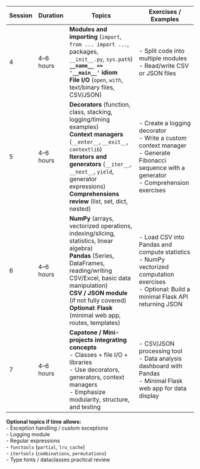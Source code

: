 | Session | Duration | Topics | Exercises / Examples |
|---------|----------|--------|-------------------|
| 4 | 4–6 hours | **Modules and importing** (`import`, `from ... import ...`, packages, `__init__.py`, `sys.path`) <br> **`__name__ == '__main__'` idiom** <br> **File I/O** (`open`, `with`, text/binary files, CSV/JSON) | - Split code into multiple modules <br> - Read/write CSV or JSON files |
| 5 | 4–6 hours | **Decorators** (function, class, stacking, logging/timing examples) <br> **Context managers** (`__enter__`, `__exit__`, `contextlib`) <br> **Iterators and generators** (`__iter__`, `__next__`, `yield`, generator expressions) <br> **Comprehensions review** (list, set, dict, nested) | - Create a logging decorator <br> - Write a custom context manager <br> - Generate Fibonacci sequence with a generator <br> - Comprehension exercises |
| 6 | 4–6 hours | **NumPy** (arrays, vectorized operations, indexing/slicing, statistics, linear algebra) <br> **Pandas** (Series, DataFrames, reading/writing CSV/Excel, basic data manipulation) <br> **CSV / JSON module** (if not fully covered) <br> **Optional: Flask** (minimal web app, routes, templates) | - Load CSV into Pandas and compute statistics <br> - NumPy vectorized computation exercises <br> - Optional: Build a minimal Flask API returning JSON |
| 7 | 4–6 hours | **Capstone / Mini-projects integrating concepts** <br> - Classes + file I/O + libraries <br> - Use decorators, generators, context managers <br> - Emphasize modularity, structure, and testing | - CSV/JSON processing tool <br> - Data analysis dashboard with Pandas <br> - Minimal Flask web app for data display |

**Optional topics if time allows:** <br> - Exception handling / custom exceptions <br> - Logging module <br> - Regular expressions <br> - `functools` (`partial`, `lru_cache`) <br> - `itertools` (`combinations`, `permutations`) <br> - Type hints / dataclasses practical review